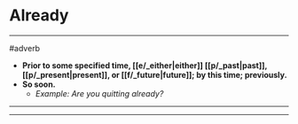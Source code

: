 # Already
---
#adverb
- **Prior to some specified time, [[e/_either|either]] [[p/_past|past]], [[p/_present|present]], or [[f/_future|future]]; by this time; previously.**
- **So soon.**
	- _Example: Are you quitting already?_
---
---
